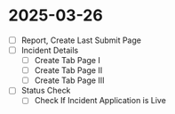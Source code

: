 
# 2025-03-26

- [ ] Report, Create Last Submit Page
- [ ] Incident Details
    - [ ] Create Tab Page I
    - [ ] Create Tab Page II
    - [ ] Create Tab Page III
- [ ] Status Check
    - [ ] Check If Incident Application is Live
